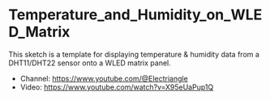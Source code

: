 # Temperature_and_Humidity_on_WLED_Matrix
This sketch is a template for displaying temperature &amp; humidity data from a DHT11/DHT22 sensor onto a WLED matrix panel.


- Channel: https://www.youtube.com/@Electriangle
- Video: https://www.youtube.com/watch?v=X95eUaPup1Q
